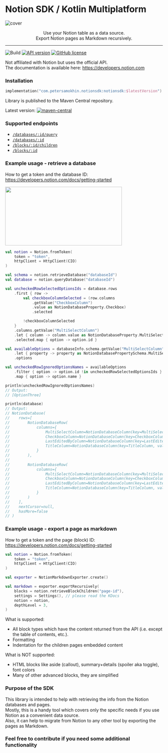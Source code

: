 # Notion SDK / Kotlin Multiplatform
![cover](.github/img/cover.png)

<p align="center">Use your Notion table as a data source.<br/>Export Notion pages as Markdown recursively.</p>

---

![Build](https://github.com/notionsdk/notion-sdk-kotlin/workflows/Release/badge.svg) [![API version](https://img.shields.io/badge/API%20version-20210816-blue?style=flat&logo=notion&logoColor=white)](https://developers.notion.com/changelog)
[![GitHub license](https://img.shields.io/badge/License-MIT-yellow.svg?style=flat)](https://github.com/notionsdk/notion-sdk-kotlin/blob/master/LICENSE)

Not affiliated with Notion but uses the official API.<br>
The documentation is available here: https://developers.notion.com

### Installation
```kotlin
implementation("com.petersamokhin.notionsdk:notionsdk:$latestVersion")
```
Library is published to the Maven Central repository.

Latest version:  [![maven-central](https://img.shields.io/badge/Maven%20Central-0.0.2-yellowgreen?style=flat)](https://search.maven.org/search?q=g:com.petersamokhin.notionsdk)

### Supported endpoints
- [`/databases/:id/query`](https://developers.notion.com/reference/retrieve-a-database)
- [`/databases/:id`](https://developers.notion.com/reference/post-database-query)
- [`/blocks/:id/children`](https://developers.notion.com/reference/retrieve-a-block)
- [`/blocks/:id`](https://developers.notion.com/reference/get-block-children)

### Example usage - retrieve a database
How to get a token and the database ID: https://developers.notion.com/docs/getting-started

<img src=".github/img/table.png" width="373" height="187"/>

```kotlin
val notion = Notion.fromToken(
    token = "token",
    httpClient = HttpClient(CIO)
)

val schema = notion.retrieveDatabase("databaseId")
val database = notion.queryDatabase("databaseId")

val uncheckedRowSelectedOptionsIds = database.rows
    .first { row ->
        val checkboxColumnSelected = (row.columns
            .getValue("CheckboxColumn")
            .value as NotionDatabaseProperty.Checkbox)
            .selected

        !checkboxColumnSelected
    }
    .columns.getValue("MultiSelectColumn")
    .let { column -> column.value as NotionDatabaseProperty.MultiSelect }
    .selected.map { option -> option.id }

val availableOptions = databaseInfo.schema.getValue("MultiSelectColumn")
    .let { property -> property as NotionDatabasePropertySchema.MultiSelect }
    .options

val uncheckedRowIgnoredOptionsNames = availableOptions
    .filter { option -> option.id !in uncheckedRowSelectedOptionsIds }
    .map { option -> option.name }

println(uncheckedRowIgnoredOptionsNames)
// Output:
// [OptionThree]

println(database)
// Output:
// NotionDatabase(
//    rows=[
//        NotionDatabaseRow(
//            columns={
//                MultiSelectColumn=NotionDatabaseColumn(key=MultiSelectColumn, value=MultiSelect(id=MWKa, selected=[])),
//                CheckboxColumn=NotionDatabaseColumn(key=CheckboxColumn, value=Checkbox(id=%5CUbj, selected=true)),
//                LastEditedByColumn=NotionDatabaseColumn(key=LastEditedByColumn, value=LastEditedBy(id=d%3EIW, lastEditedBy=User(id=UUID, name=Peter Samokhin, avatarUrl=https://site.com/whatever.png, email=contact+notionsdk@petersamokhin.com))), 
//                TitleColumn=NotionDatabaseColumn(key=TitleColumn, value=Title(id=title, text=second row title))
//            }
//        ),
//    
//        NotionDatabaseRow(
//            columns={
//                MultiSelectColumn=NotionDatabaseColumn(key=MultiSelectColumn, value=MultiSelect(id=MWKa, selected=[Option(id=UUID, name=OptionOne), Option(id=UUID, name=OptionTwo)])),
//                CheckboxColumn=NotionDatabaseColumn(key=CheckboxColumn, value=Checkbox(id=%5CUbj, selected=false)),
//                LastEditedByColumn=NotionDatabaseColumn(key=LastEditedByColumn, value=LastEditedBy(id=d%3EIW, lastEditedBy=User(id=UUID, name=Peter Samokhin, avatarUrl=https://site.com/whatever.png, email=contact+notionsdk@petersamokhin.com))), 
//                TitleColumn=NotionDatabaseColumn(key=TitleColumn, value=Title(id=title, text=first row title))
//            }
//        )
//    ],
//    nextCursor=null,
//    hasMore=false
// )
```

### Example usage - export a page as markdown
How to get a token and the page (block) ID: https://developers.notion.com/docs/getting-started

```kotlin
val notion = Notion.fromToken(
    token = "token",
    httpClient = HttpClient(CIO)
)

val exporter = NotionMarkdownExporter.create()

val markdown = exporter.exportRecursively(
    blocks = notion.retrieveBlockChildren("page-id"),
    settings = Settings(), // please read the KDocs
    notion = notion,
    depthLevel = 3,
)
```

What is supported:
- All block types which have the content returned from the API (i.e. except the table of contents, etc.).
- Formatting
- Indentation for the children pages embedded content

What is NOT supported:
- HTML blocks like aside (callout), summary+details (spoiler aka toggle), font colors
- Many of other advanced blocks, they are simplified

### Purpose of the SDK
This library is intended to help with retrieving the info from the Notion databases and pages.<br>
Mostly, this is a handy tool which covers only the specific needs if you use Notion as a convenient data source.<br>
Also, it can help to migrate from Notion to any other tool by exporting the pages as Markdown.

### Feel free to contribute if you need some additional functionality